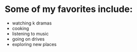 # Some of my favorites include: 
 + watching k dramas
 + cooking 
 + listening to music 
 + going on drives 
 + exploring new places 
